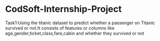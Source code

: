 # CodSoft-Internship-Project
Task1:Using the titanic dataset to predict whether a passenger on Titanic survived or not.It consists of features or columns like age,gender,ticket,class,fare,cabin and whether they survived or not
